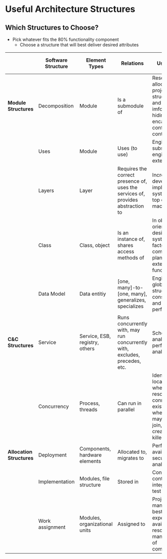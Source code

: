 # Useful Architecture Structures

## Which Structures to Choose?

* Pick whatever fits the 80% functionality component
  * Choose a structure that will best deliver desired attributes
  
| | **Software Structure** | **Element Types** | **Relations** | **Useful For** | **Quality Attributes Affected** |
| - | - | - | - | - | - |
| **Module Structures** | Decomposition | Module | Is a submodule of | Resource allocation and project structuring and planning; imformation hiding; encapsulation; configuration control | Modifiability |
|  | Uses | Module | Uses (to use) | Engineering subsets, engineering extensions | "Subsetability", extensilibity |
|  | Layers | Layer | Requires the correct presence of, uses the services of, provides abstraction to | Incremental development, implementing systems on top of "virtual machines" | Portability |
|  | Class | Class, object | Is an instance of, shares access methods of | In object oriented design systems, factoring out commonality, planning extensions of functionality | Modifiability, extensibility |
|  | Data Model | Data entitiy | [one, many]-to-[one, many], generalizes, specializes | Engineering global data structures for consistency and performance | Modifiability, performance |
| **C&C Structures** | Service | Service, ESB, registry, others | Runs concurrently with, may run concurrently with, excludes, precedes, etc. | Scheduling analysis, performance analysis | Interoperability, modifiability |
|  | Concurrency | Process, threads | Can run in parallel | Identifying locations where resource connection exists, or where threads may form, join, be created, or be killed | Performance, availability |
| **Allocation Structures** | Deployment | Components, hardware elements | Allocated to, migrates to | Performance, availability, security analysis | Performance, security, availability |
|  | Implementation | Modules, file structure | Stored in | Configuration control, integration, test activities | Development efficiency |
|  | Work assignment | Modules, organizational units | Assigned to | Project management, best use of expertise and available resources, management of commonality | Developer efficiency |
